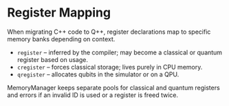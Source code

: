 # Register Mapping

When migrating C++ code to Q++, register declarations map to specific memory
banks depending on context.

- `register` – inferred by the compiler; may become a classical or quantum
  register based on usage.
- `cregister` – forces classical storage; lives purely in CPU memory.
- `qregister` – allocates qubits in the simulator or on a QPU.

MemoryManager keeps separate pools for classical and quantum registers and errors
if an invalid ID is used or a register is freed twice.
